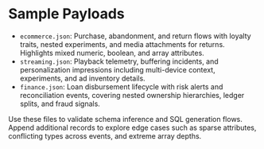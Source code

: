 # Sample Payloads

- `ecommerce.json`: Purchase, abandonment, and return flows with loyalty traits, nested experiments, and media attachments for returns. Highlights mixed numeric, boolean, and array attributes.
- `streaming.json`: Playback telemetry, buffering incidents, and personalization impressions including multi-device context, experiments, and ad inventory details.
- `finance.json`: Loan disbursement lifecycle with risk alerts and reconciliation events, covering nested ownership hierarchies, ledger splits, and fraud signals.

Use these files to validate schema inference and SQL generation flows. Append additional records to explore edge cases such as sparse attributes, conflicting types across events, and extreme array depths.
